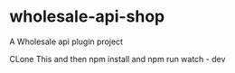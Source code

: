 # wholesale-api-shop

A Wholesale api plugin project

CLone This and then npm install and npm run watch - dev
